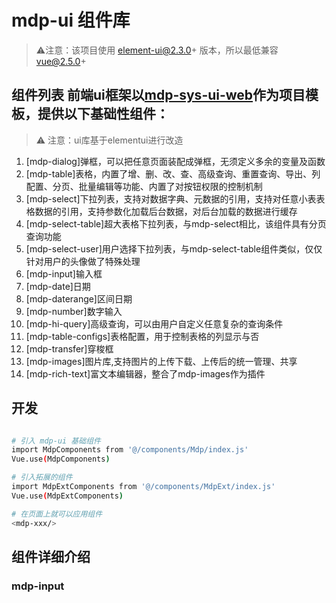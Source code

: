 # mdp-ui 组件库
>⚠️注意：该项目使用 element-ui@2.3.0+ 版本，所以最低兼容 vue@2.5.0+

## 组件列表 前端ui框架以[mdp-sys-ui-web](https://gitee.com/qingqinkj/mdp-sys-ui-web)作为项目模板，提供以下基础性组件：
>⚠️ 注意：ui库基于elementui进行改造
1.  [mdp-dialog]弹框，可以把任意页面装配成弹框，无须定义多余的变量及函数
2.  [mdp-table]表格，内置了增、删、改、查、高级查询、重置查询、导出、列配置、分页、批量编辑等功能、内置了对按钮权限的控制机制
3.  [mdp-select]下拉列表，支持对数据字典、元数据的引用，支持对任意小表表格数据的引用，支持参数化加载后台数据，对后台加载的数据进行缓存
4.  [mdp-select-table]超大表格下拉列表，与mdp-select相比，该组件具有分页查询功能
5.  [mdp-select-user]用户选择下拉列表，与mdp-select-table组件类似，仅仅针对用户的头像做了特殊处理
6.  [mdp-input]输入框
7.  [mdp-date]日期
8.  [mdp-daterange]区间日期
9.  [mdp-number]数字输入
10. [mdp-hi-query]高级查询，可以由用户自定义任意复杂的查询条件
11. [mdp-table-configs]表格配置，用于控制表格的列显示与否
12. [mdp-transfer]穿梭框
13. [mdp-images]图片库,支持图片的上传下载、上传后的统一管理、共享
14. [mdp-rich-text]富文本编辑器，整合了mdp-images作为插件

## 开发
```bash

# 引入 mdp-ui 基础组件
import MdpComponents from '@/components/Mdp/index.js'
Vue.use(MdpComponents)

# 引入拓展的组件
import MdpExtComponents from '@/components/MdpExt/index.js'
Vue.use(MdpExtComponents) 

# 在页面上就可以应用组件
<mdp-xxx/>

````

## 组件详细介绍

### mdp-input 
